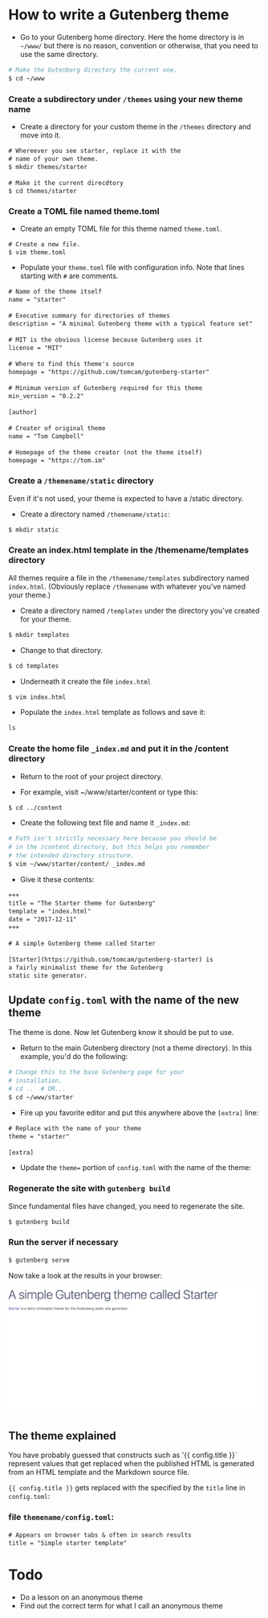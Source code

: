 # How to write a Gutenberg theme


* Go to your Gutenberg home directory. Here the home directory is in `~/www/` but there is no reason, convention or otherwise, 
that you need to use the same directory.

```bash
# Make the Gutenberg directory the current one.
$ cd ~/www
```

### Create a subdirectory under `/themes` using your new theme name

* Create a directory for your custom theme in the `/themes` directory and move into it.

```
# Whereever you see starter, replace it with the
# name of your own theme.
$ mkdir themes/starter

# Make it the current direcdtory
$ cd themes/starter

```

### Create a TOML file named theme.toml

* Create an empty TOML file for this theme named `theme.toml`.

```
# Create a new file. 
$ vim theme.toml
```

* Populate your `theme.toml` file with configuration info. Note that lines starting with `#` are comments.

```
# Name of the theme itself
name = "starter"

# Executive summary for directories of themes
description = "A minimal Gutenberg theme with a typical feature set"

# MIT is the obvious license because Gutenberg uses it
license = "MIT"

# Where to find this theme's source
homepage = "https://github.com/tomcam/gutenberg-starter"

# Minimum version of Gutenberg required for this theme
min_version = "0.2.2"

[author]

# Creater of original theme
name = "Tom Campbell"

# Homepage of the theme creator (not the theme itself)
homepage = "https://tom.im"

```

### Create a `/themename/static` directory

Even if it's not used, your theme is expected to have a /static directory.

* Create a directory named `/themename/static`:

```bash
$ mkdir static
```

### Create an index.html template in the /themename/templates directory

All themes require a file in the `/themename/templates` subdirectory named `index.html`. (Obviously
replace `/themename` with whatever you've named your theme.)

* Create a directory named `/templates` under the directory you've created for your theme.

```bash
$ mkdir templates
```

* Change to that directory.

```bash
$ cd templates
```
* Underneath it create the file `index.html`

```bash
$ vim index.html
```

* Populate the `index.html` template as follows and save it:

```html
ls
```

### Create the home file `_index.md` and put it in the /content directory

* Return to the root of your project directory.

* For example, visit ~/www/starter/content or type this:

```bash
$ cd ../content
```

* Create the following text file and name it `_index.md`:

```bash
# Path isn't strictly necessary here because you should be
# in the /content directory, but this helps you remember
# the intended directory structure.
$ vim ~/www/starter/content/ _index.md
```

* Give it these contents:

```
+++
title = "The Starter theme for Gutenberg"
template = "index.html"
date = "2017-12-11"
+++

# A simple Gutenberg theme called Starter

[Starter](https://github.com/tomcam/gutenberg-starter) is 
a fairly minimalist theme for the Gutenberg 
static site generator.
```

## Update `config.toml` with the name of the new theme

The theme is done. Now let Gutenberg know it should be put to use.

* Return to the main Gutenberg directory (not a theme directory). 
In this example, you'd do the following:

```bash
# Change this to the base Gutenberg page for your
# installation.
# cd ..  # OR...
$ cd ~/www/starter
```

* Fire up you favorite editor and put this anywhere above the `[extra]` line:

```
# Replace with the name of your theme
theme = "starter"

[extra]
```

* Update the `theme=` portion of `config.toml` with the name of the theme:


### Regenerate the site with `gutenberg build`

Since fundamental files have changed, you need to regenerate the site. 

```bash
$ gutenberg build
```

### Run the server if necessary

```bash
$ gutenberg serve
```


Now take a look at the results in your browser:

![Stripped down index.html home page](images/gutenberg-starter-theme-step1.png)


## The theme explained

You have probably guessed that constructs such as '{{ config.title }}` represent values that get replaced
when the published HTML is generated from an HTML template and the Markdown source file.

`{{ config.title }}` gets replaced with the specified by the `title` line in `config.toml`:

### file `themename/config.toml`:

```
# Appears on browser tabs & often in search results 
title = "Simple starter template"
```


# Todo

* Do a lesson on an anonymous theme
* Find out the correct term for what I call an anonymous theme
